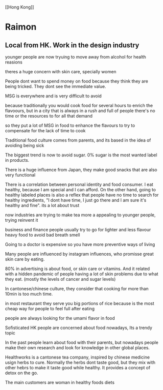 [[Hong Kong]]

# Raimon
## Local from HK. Work in the design industry

younger people are now tryuing to move away from alcohol for health reasions

theres a huge concern with skin care, specially women

People dont want to spend money on food because they think they are being tricked. They dont see the immediate value.

MSG is everywhere and is very difficult to avoid

because traditionally you would cook food for several hours to enrich the flavoours, but in a city that is always in a rush and full of people there's no time or the resources to for all that demand

so they put a lot of MSG in food to enhance the flavours to try to compensate for the lack of time to cook

Traditional food culture comes from parents, and its based in the idea of avoiding being sick

The biggest trend is now to avoid sugar. 0% sugar is the most wanted label in products.

There is a huge influence from Japan, they make good snacks that are also very functional

There is a correlation between personal identity and food consumer. I eat healthy, because I am special and I can afford. On the other hand, going to healthy labeled places is also a reflex that people have no time to search for healthy ingredients, "I dont have time, I just go there and I am sure it's healthy and fine". its a lot about trust

now industries are trying to make tea more a appealing to younger people, trying reinvent it

business and finance people usually try to go for lighter and less flavour heavy food to avoid bad breath smell

Going to a doctor is expensive so you have more preventive ways of living

Many people are influenced by instagram influences, who promisse great skin care by eating.

80% in advertising is about food, or skin care or vitamins. And it related with a hidden pandemic of people having a lot of skin problems due to what they eat. (mostly the levels of cancer and sugar levels)

In cantonese/chinese culture, they consider that cooking for more than 10min is too much time.

in most restaurant they serve you big portions of rice because is the most cheap way for people to feel full after eating

people are always looking for the umami flavor in food

Sofisticated HK people are concerned about food nowadays, Its a trendy topic

In the past people learn about food with their parents, but nowadays people make their own research and look for knowledge in other global places.

Healthworks is a cantonese tea company, inspired by chinese medicine usign herbs to cure. Normally the herbs dont taste good, but they mix with other hebrs to make it taste good while healthy. It provides a concept of detox on the go.

The main customers are woman in healthy foods diets